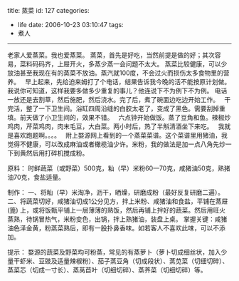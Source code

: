 title: 蒸菜
id: 127
categories:
  - life
date: 2006-10-23 03:10:47
tags:
  - 煮人
---

老家人爱蒸菜。我也爱蒸菜。 蒸菜，首先是好吃，当然前提是做的好；其次容易，菜料码码齐，上屉开火，多蒸少蒸一会问题不太大。 蒸菜比较健康，可以少放油甚至我现在有的蒸菜不放油。蒸汽就100度，不会过火而损伤太多食物里的营养。   早上起来，先给迫来姆打了个电话，结果告诉我今晚的活不能按原计划做。我说你可知道，这样我要多做多少重复的事儿？他连说下不为例下不为例。 电话一放还是去割草，然后施肥，然后浇水。完了后，煮了碗面边吃边开始工作。   干完活，整了一下卫生间。浴缸四周沿缝的白胶太老了，变成了黑色。需要刮掉重填。前天做了小卫生间的，效果不错。   六点钟开始做饭。蒸了豆角和鱼。辣椒炒鸡肉，芹菜鸡肉，肉末毛豆，大白菜。两小时后，热了半斛清酒坐下来吃。   我就是喜欢跑题啊。。。。   附上婺源网上看到的一个蒸菜菜谱。这个菜谱里用猪油，我觉得不健康，可以改成麻油或者橄榄油少许。米粉，我的做法是加一点八角先炒一下到黄然后用打碎机搅成粉。   



原料： 时鲜蔬菜（或野菜）500克，籼（早）米粉60—70克，咸猪油50克，熟猪油70克，食盐适量。 

制作： 
一、将籼（早）米淘净，沥干，晒燥，研磨成粉（最好反复研磨二遍）。 
二、将蔬菜切好，咸猪油切成1公分见方，拌上米粉、咸猪油和食盐，平铺在蒸屉(篦) 上，或将饭甄平铺上一层薄薄的熟饭，然后再铺上拌好的蔬菜。然后用旺火蒸熟，待锅冒热气，米粉变色，出锅，拌上熟猪油，装盘上桌。 掌握关键：咸猪油色泽金黄，粉蒸菜熟后，即有一股扑鼻香味。如若客人不喜欢此味，可以不添加。 

提示： 婺源的蔬菜及野菜均可粉蒸，常见的有蒸萝卜（萝卜切成细丝状，加入少量干虾米、豆豉及适量辣椒粉）、茄子蒸豆角（切成段状）、蒸苋菜（切细切碎）、蒸菜芯（切成一寸长）、蒸莴苣叶（切细切碎）、蒸荠菜（切细切碎）等。    